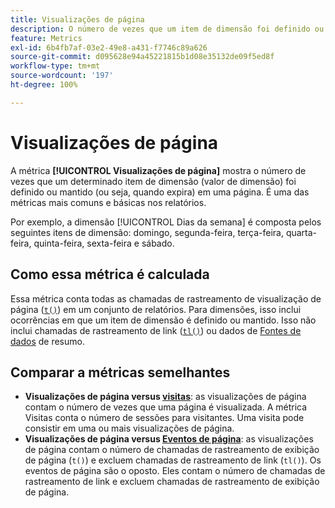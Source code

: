 ```yaml
---
title: Visualizações de página
description: O número de vezes que um item de dimensão foi definido ou mantido no Adobe Analytics.
feature: Metrics
exl-id: 6b4fb7af-03e2-49e8-a431-f7746c89a626
source-git-commit: d095628e94a45221815b1d08e35132de09f5ed8f
workflow-type: tm+mt
source-wordcount: '197'
ht-degree: 100%

---
```


# Visualizações de página

A métrica **[!UICONTROL Visualizações de página]** mostra o número de vezes que um determinado item de dimensão (valor de dimensão) foi definido ou mantido (ou seja, quando expira) em uma página. [](overview.md) É uma das métricas mais comuns e básicas nos relatórios.

Por exemplo, a dimensão [!UICONTROL Dias da semana] é composta pelos seguintes itens de dimensão: domingo, segunda-feira, terça-feira, quarta-feira, quinta-feira, sexta-feira e sábado.

## Como essa métrica é calculada

Essa métrica conta todas as chamadas de rastreamento de visualização de página ([`t()`](/help/implement/vars/functions/t-method.md)) em um conjunto de relatórios. Para dimensões, isso inclui ocorrências em que um item de dimensão é definido ou mantido. Isso não inclui chamadas de rastreamento de link ([`tl()`](/help/implement/vars/functions/tl-method.md)) ou dados de [Fontes de dados](/help/import/data-sources/overview.md) de resumo.

## Comparar a métricas semelhantes

* **Visualizações de página versus [visitas](visits.md)**: as visualizações de página contam o número de vezes que uma página é visualizada. A métrica Visitas conta o número de sessões para visitantes. Uma visita pode consistir em uma ou mais visualizações de página.
* **Visualizações de página versus [Eventos de página](page-events.md)**: as visualizações de página contam o número de chamadas de rastreamento de exibição de página (`t()`) e excluem chamadas de rastreamento de link (`tl()`). Os eventos de página são o oposto. Eles contam o número de chamadas de rastreamento de link e excluem chamadas de rastreamento de exibição de página.
